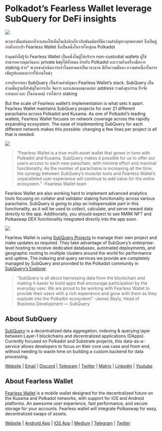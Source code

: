 # Polkadot’s Fearless Wallet leverage SubQuery for DeFi insights

![](https://miro.medium.com/max/1400/1*HcPJ-5hy6WZrLhkuL6P2BA.png)

พวกเราตื่นเต้นมากที่จะแสดงให้เห็นในเชิงลึกเกี่ยวกับพันธมิตรที่มีความสำคัญทางยุทธศาสตร์ ซึ่งเป็นผู้ก่อตั้งกระเป๋า Fearless Wallet ซึ่งเป็นหนึ่งในรายใหญ่บน Polkadot

ถ้าคุณยังไม่รู้จัก Fearless Wallet เป็นหนึ่งในผู้ให้บริการ non-custodial wallets ผู้ใช้สามารถควบคุมเงินและ private keyได้ทั้งหมด สำหรับ Polkadot และรวมถึงเครื่องมือการ staking ด้วย" พวกเขาดำเนินการแล้วในตลาดมาเป็นเวลานาน มีทั้งความมั่นคง ความต่อเนื่องในการเพิ่มรูปแบบและการใช้งานใหม่ๆ

การบริการของ SubQuery เป็นส่วนสำคัญของ Fearless Wallet’s stack. SubQuery เป็นส่วนพื้นฐานที่สำคัญในการเก็บ จัดการ และแสดงผลของแต่ละ address รวมถึงธุรกรรม ปัจจัยภายนอก และ (ในอนาคต) รายได้การ staking

But the scale of Fearless wallet’s implementation is what sets it apart. Fearless Wallet maintains SubQuery projects for over 21 different parachains across Polkadot and Kusama. As one of Polkadot’s leading wallets, Fearless Wallet focuses on network coverage across the rapidly expanding ecosystem. The ease of implementing SubQuery for each different network makes this possible: changing a few lines per project is all that is needed.

![](https://miro.medium.com/max/1400/1*5D3J7-_HC2tAP05oOlV5yw.png)

> “Fearless Wallet is a true multi-asset wallet that grows in tune with Polkadot and Kusama. SubQuery makes it possible for us to offer our users access to each new parachain, with minimal effort and maximal functionality. As the number of parachains is increasing all the time, the synergy between SubQuery’s modular tools and Fearless Wallet’s unparalleled user experience will continue to add value for the entire ecosystem.” -Fearless Wallet team

Fearless Wallet are also working hard to implement advanced analytics tools focusing on collator and validator staking functionality across various parachains. SubQuery is going to play an indispensable part in this functionality, as it will be used to collect, calculate, and serve reward data directly to the app. Additionally, you should expect to see RMRK NFT and Polkaswap DEX functionality integrated directly into the app soon.

![](https://miro.medium.com/max/1400/1*3X7m4-m0NJ3xQ44UKZB7tw.png)

Fearless Wallet is using [SubQuery Projects](https://project.subquery.network/) to manage their own project and make updates as required. They take advantage of SubQuery’s enterprise-level hosting to receive dedicated databases, automated deployments, and geographic routing to multiple clusters around the world for performance and uptime. The indexing and query services we provide are completely managed by SubQuery and provided to the Polkadot community in [SubQuery’s Explorer](https://explorer.subquery.network/).

> “SubQuery is all about harnessing data from the blockchain and making it easier to build apps that encourage participation by the everyday user. We are proud to be working with Fearless Wallet to provide their users with a rich experience and grow with them as they explode into the Polkadot ecosystem” -James Bayly, Head of Business Development — SubQuery

## About SubQuery

[SubQuery](https://subquery.network/) is a decentralized data aggregation, indexing & querying layer between Layer-1 blockchains and decentralized applications (DApps). Currently focused on Polkadot and Substrate projects, this data-as-a-service allows developers to focus on their core use case and front-end, without needing to waste time on building a custom backend for data processing.

[Website](https://subquery.network/) | [Email](hello@subquery.network) | [Discord](https://discord.com/invite/78zg8aBSMG) | [Telegram](https://t.me/subquerynetwork) | [Twitter](https://twitter.com/subquerynetwork) | [Matrix](https://matrix.to/#/#subquery:matrix.org) | [LinkedIn](https://www.linkedin.com/company/subquery) | [Youtube](https://www.youtube.com/channel/UCi1a6NUUjegcLHDFLr7CqLw)

## About Fearless Wallet

[Fearless Wallet](https://fearlesswallet.io/) is a mobile wallet designed for the decentralized future on the Kusama and Polkadot networks, with support for iOS and Android platforms. An awesome user experience, fast performance, and secure storage for your accounts. Fearless wallet will integrate Polkaswap for easy, decentralized swaps of assets.

[Website](https://fearlesswallet.io/) | [Android App](https://play.google.com/store/apps/details?id=jp.co.soramitsu.fearless) | [IOS App](https://apps.apple.com/us/app/fearless-wallet/id1537251089) | [Medium](https://medium.com/fearlesswallet/) | [Telegram](https://t.me/fearlesswallet) | [Twitter](https://twitter.com/FearlessWallet)
